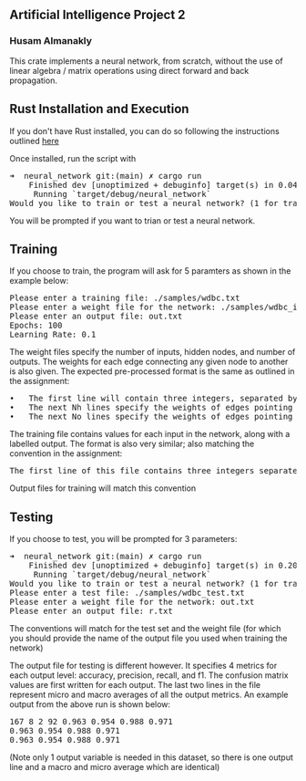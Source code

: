 ## Artificial Intelligence Project 2

### Husam Almanakly

This crate implements a neural network, from scratch, without the use of linear algebra / 
matrix operations using direct forward and back propagation.

## Rust Installation and Execution

If you don't have Rust installed, you can do so following the instructions outlined [here](https://doc.rust-lang.org/book/ch01-01-installation.html)

Once installed, run the script with

<pre>
➜  neural_network git:(main) ✗ cargo run
    Finished dev [unoptimized + debuginfo] target(s) in 0.04s
     Running `target/debug/neural_network`
Would you like to train or test a neural network? (1 for training / 2 for testing):
</pre>

You will be prompted if you want to trian or test a neural network.


## Training
If you choose to train, the program will ask for 5 paramters as shown in the example below:

<pre>
Please enter a training file: ./samples/wdbc.txt
Please enter a weight file for the network: ./samples/wdbc_init.txt
Please enter an output file: out.txt
Epochs: 100
Learning Rate: 0.1
</pre>

The weight files specify the number of inputs, hidden nodes, and number of outputs. The weights for each
edge connecting any given node to another is also given. The expected pre-processed format is the same as
outlined in the assignment:

<pre>
•	The first line will contain three integers, separated by single spaces, representing the number of input nodes (Ni), the number of hidden nodes (Nh), and the number of output nodes (No).
•	The next Nh lines specify the weights of edges pointing from input nodes to hidden nodes. The first of these lines specifies the weights of edges entering the first hidden node; the second line specifies the weights of edges entering the second hidden node; etc. Each of these Nh lines specifies Ni + 1 weights, which will be floating-point numbers separated by single spaces. These weights include the bias weight which is attached to a fixed input that always has its activation set to -1. (Note that the fixed input should be -1, not +1, so we are not following the convention of the current edition of the textbook.) Using a fixed input of -1 makes the bias weight equivalent to a threshold to which the total of the true weighted input can be compared. For each hidden node, the first value represents the bias weight, and the next Ni values represent the weights of edges from the input nodes to the hidden node.
•	The next No lines specify the weights of edges pointing from hidden nodes to output nodes. The first of these lines specifies the weights of edges entering the first output node; the second line specifies the weights of edges entering the second output node; etc. Each of these No lines specifies Nh + 1 weights, which will be floating-point numbers separated by single spaces. These weights include the bias weight which is attached to a fixed input that always has its activation set to -1. For each output node, the first value represents the bias weight, and the next Nh values represent the weights of edges from the hidden nodes to the output node.
</pre>

The training file contains values for each input in the network, along with a labelled output. The format is also very similar; also matching the
convention in the assignment: 

<pre>
The first line of this file contains three integers separated by spaces: the number of training examples, Ni, and No (I guarantee that Ni and No will match the neural network being trained). Every other line of the file specifies a single example and contains Ni floating-point inputs (the values of the example's input attributes) followed by No Boolean outputs (each will be 0 or 1)
</pre>

Output files for training will match this convention

## Testing

If you choose to test, you will be prompted for 3 parameters:

<pre>
➜  neural_network git:(main) ✗ cargo run
    Finished dev [unoptimized + debuginfo] target(s) in 0.20s
     Running `target/debug/neural_network`
Would you like to train or test a neural network? (1 for training / 2 for testing): 2
Please enter a test file: ./samples/wdbc_test.txt
Please enter a weight file for the network: out.txt
Please enter an output file: r.txt
</pre>

The conventions will match for the test set and the weight file (for which you should provide the name
of the output file you used when training the network)

The output file for testing is different however. It specifies 4 metrics for each output level: accuracy,
precision, recall, and f1. The confusion matrix values are first written for each output. The last two lines
in the file represent micro and macro averages of all the output metrics. An example output from the above run
is shown below:

<pre>
167 8 2 92 0.963 0.954 0.988 0.971
0.963 0.954 0.988 0.971
0.963 0.954 0.988 0.971
</pre>

(Note only 1 output variable is needed in this dataset, so there is one output line and a macro 
and micro average which are identical)